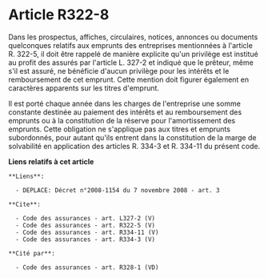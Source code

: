 # Article R322-8

Dans les prospectus, affiches, circulaires, notices, annonces ou documents quelconques relatifs aux emprunts des entreprises
mentionnées à l'article R. 322-5, il doit être rappelé de manière explicite qu'un privilège est institué au profit des
assurés par l'article L. 327-2 et indiqué que le prêteur, même s'il est assuré, ne bénéficie d'aucun privilège pour les
intérêts et le remboursement de cet emprunt. Cette mention doit figurer également en caractères apparents sur les titres
d'emprunt. 

Il est porté chaque année dans les charges de l'entreprise une somme constante destinée au paiement des intérêts et au
remboursement des emprunts ou à la constitution de la réserve pour l'amortissement des emprunts. Cette obligation ne
s'applique pas aux titres et emprunts subordonnés, pour autant qu'ils entrent dans la constitution de la marge de solvabilité
en application des articles R. 334-3 et R. 334-11 du présent code.

**Liens relatifs à cet article**

	**Liens**:

	  - DEPLACE: Décret n°2008-1154 du 7 novembre 2008 - art. 3

	**Cite**:

	  - Code des assurances - art. L327-2 (V)
	  - Code des assurances - art. R322-5 (V)
	  - Code des assurances - art. R334-11 (V)
	  - Code des assurances - art. R334-3 (V)

	**Cité par**:

	  - Code des assurances - art. R328-1 (VD)
